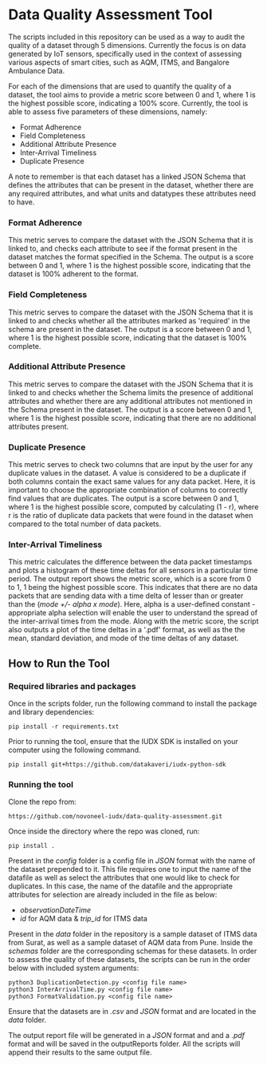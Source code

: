 # Data Quality Assessment Tool

The scripts included in this repository can be used as a way to audit the quality of a dataset through 5 dimensions. Currently the focus is on data generated by IoT sensors, specifically used in the context of assessing various aspects of smart cities, such as AQM, ITMS, and Bangalore Ambulance Data.

For each of the dimensions that are used to quantify the quality of a dataset, the tool aims to provide a metric score between 0 and 1, where 1 is the highest possible score, indicating a 100% score.
Currently, the tool is able to assess five parameters of these dimensions, namely:

- Format Adherence
- Field Completeness
- Additional Attribute Presence
- Inter-Arrival Timeliness
- Duplicate Presence

A note to remember is that each dataset has a linked JSON Schema that defines the attributes that can be present in the dataset, whether there are any required attributes, and what units and datatypes these attributes need to have.

### Format Adherence

This metric serves to compare the dataset with the JSON Schema that it is linked to, and checks each attribute to see if the format present in the dataset matches the format specified in the Schema. The output is a score between 0 and 1, where 1 is the highest possible score, indicating that the dataset is 100% adherent to the format.

### Field Completeness

This metric serves to compare the dataset with the JSON Schema that it is linked to and checks whether all the attributes marked as 'required' in the schema are present in the dataset. The output is a score between 0 and 1, where 1 is the highest possible score, indicating that the dataset is 100% complete.

### Additional Attribute Presence

This metric serves to compare the dataset with the JSON Schema that it is linked to and checks whether the Schema limits the presence of additional attributes and whether there are any additional attributes not mentioned in the Schema present in the dataset. The output is a score between 0 and 1, where 1 is the highest possible score, indicating that there are no additional attributes present.

### Duplicate Presence

This metric serves to check two columns that are input by the user for any duplicate values in the dataset. A value is considered to be a duplicate if both columns contain the exact same values for any data packet. Here, it is important to choose the appropriate combination of columns to correctly find values that are duplicates. The output is a score between 0 and 1, where 1 is the highest possible score, computed by calculating (1 - r), where r is the ratio of duplicate data packets that were found in the dataset when compared to the total number of data packets.

### Inter-Arrival Timeliness

This metric calculates the difference between the data packet timestamps and plots a histogram of these time deltas for all sensors in a particular time period. The output report shows the metric score, which is a score from 0 to 1, 1 being the highest possible score. This indicates that there are no data packets that are sending data with a time delta of lesser than or greater than the (*mode +/- alpha x mode*). Here, alpha is a user-defined constant - appropriate alpha selection will enable the user to understand the spread of the inter-arrival times from the mode. Along with the metric score, the script also outputs a plot of the time deltas in a '.pdf' format, as well as the the mean, standard deviation, and mode of the time deltas of any dataset.

## How to Run the Tool

### Required libraries and packages
Once in the scripts folder, run the following command to install the package and library dependencies:

```console
pip install -r requirements.txt
```

Prior to running the tool, ensure that the IUDX SDK is installed on your computer using the following command.

```console
pip install git+https://github.com/datakaveri/iudx-python-sdk
```

### Running the tool
Clone the repo from:

``` console
https://github.com/novoneel-iudx/data-quality-assessment.git
```
Once inside the directory where the repo was cloned, run:
```console
pip install .
```
Present in the *config* folder is a config file in *JSON* format with the name of the dataset prepended to it. This file requires one to input the name of the datafile as well as select the attributes that one would like to check for duplicates. In this case, the name of the datafile and the appropriate attributes for selection are already included in the file as below: 
- *observationDateTime*
- *id* for AQM data & *trip_id* for ITMS data

Present in the *data* folder in the repository is a sample dataset of ITMS data from Surat, as well as a sample dataset of AQM data from Pune. Inside the *schemas* folder are the corresponding schemas for these datasets. In order to assess the quality of these datasets, the scripts can be run in the order below with included system arguments:

```console
python3 DuplicationDetection.py <config file name>
python3 InterArrivalTime.py <config file name>
python3 FormatValidation.py <config file name>
```

Ensure that the datasets are in *.csv* and *JSON* format and are located in the *data* folder.

The output report file will be generated in a *JSON* format and and a *.pdf* format and will be saved in the outputReports folder. All the scripts will append their results to the same output file.
